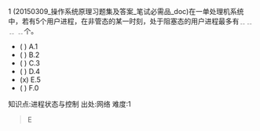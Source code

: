 1
(20150309_操作系统原理习题集及答案_笔试必需品_doc)在一单处理机系统中，若有5个用户进程，在非管态的某一时刻，处于阻塞态的用户进程最多有﹎﹎﹎
﹎个。
- ( ) A.1
- ( ) B.2
- ( ) C.3
- ( ) D.4
- (x) E.5
- ( ) F.0

知识点:进程状态与控制
出处:网络
难度:1
> E
